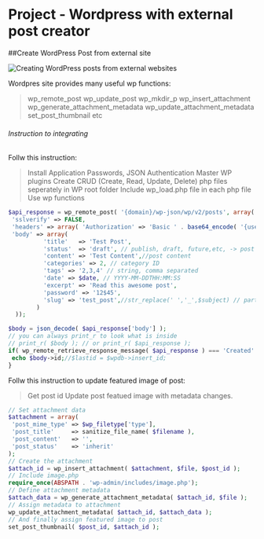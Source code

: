 # Project - Wordpress with external post creator
 
##Create WordPress Post from external site 

![Creating WordPress posts from external websites](https://drive.google.com/open?id=18WYE9Rq4KoZG7Na47gDzA6ZrcN0RS9tv)


Wordpres site provides many useful wp functions:

> wp_remote_post
> wp_update_post
> wp_mkdir_p
> wp_insert_attachment
> wp_generate_attachment_metadata
> wp_update_attachment_metadata
> set_post_thumbnail
> etc

###### Instruction to integrating 

Follw this instruction:
> Install Application Passwords, JSON Authentication Master WP plugins
> Create CRUD (Create, Read, Update, Delete) php files seperately in WP root folder
> Include wp_load.php file in each php file
> Use wp functions

```php
$api_response = wp_remote_post( '{domain}/wp-json/wp/v2/posts', array(
 'sslverify' => FALSE,
 'headers' => array( 'Authorization' => 'Basic ' . base64_encode( '{username}:{password} ')),
 'body' => array( 
          'title'   => 'Test Post',
          'status'  => 'draft', // publish, draft, future,etc, -> post status
          'content' => 'Test Content',//post content
          'categories' => 2, // category ID
          'tags' => '2,3,4' // string, comma separated
          'date' => $date, // YYYY-MM-DDTHH:MM:SS
          'excerpt' => 'Read this awesome post',
          'password' => '12$45',
          'slug' => 'test_post',//str_replace(' ','_',$subject) // part of the URL usually
        )
  ));

$body = json_decode( $api_response['body'] );
// you can always print_r to look what is inside
// print_r( $body ); // or print_r( $api_response );
if( wp_remote_retrieve_response_message( $api_response ) === 'Created' ) {
 echo $body->id;//$lastid = $wpdb->insert_id;
}
```

Follw this instruction to update featured image of post:
> Get post id
> Update post featued image with metadata changes.

```php
// Set attachment data
$attachment = array(
 'post_mime_type' => $wp_filetype['type'],
 'post_title'     => sanitize_file_name( $filename ),
 'post_content'   => '',
 'post_status'    => 'inherit'
);
// Create the attachment
$attach_id = wp_insert_attachment( $attachment, $file, $post_id );
// Include image.php
require_once(ABSPATH . 'wp-admin/includes/image.php');
// Define attachment metadata
$attach_data = wp_generate_attachment_metadata( $attach_id, $file );
// Assign metadata to attachment
wp_update_attachment_metadata( $attach_id, $attach_data );
// And finally assign featured image to post
set_post_thumbnail( $post_id, $attach_id );
```



